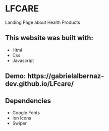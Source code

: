 <h1>LFCARE</h1>
<p>Landing Page about Health Products</p>

<h2>This website was built with:</h2>
  <ul>
    <li>Html</li>
    <li>Css</li>
    <li>Javascript</li>
  </ul>

<h2>Demo:
  <span> https://gabrielalbernaz-dev.github.io/LFcare/</span>
</h2>

<h2>Dependencies</h2>
 <ul>
   <li>Google Fonts</li>
   <li>Ion Icons</li>
   <li>Swiper</li>
 </ul>
  

